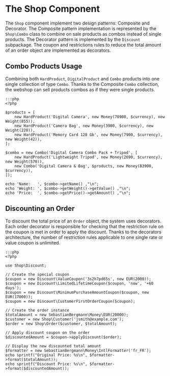 The Shop Component
==================

The `Shop` component implement two design patterns: Composite and Decorator. The
Composite pattern implementation is represented by the `Shop\Combo` class to
combine on sale products as combos instead of single products. The Decorator
pattern is implemented by the `Discount` subpackage. The coupon and restrictions
rules to reduce the total amount of an order object are implemented as
decorators.

Combo Products Usage
--------------------

Combining both `HardProduct`, `DigitalProduct` and `Combo` products into one
single collection of type `Combo`. Thanks to the Composite `Combo` collection,
the webshop can sell products combos as if they were single products.

    :::php
    <?php
    
    $products = [
        new HardProduct('Digital Camera', new Money(78900, $currency), new Weight(855)),
        new HardProduct('Camera Bag', new Money(3900, $currency), new Weight(220)),
        new HardProduct('Memory Card 128 Gb', new Money(7900, $currency), new Weight(42)),
    ];
    
    $combo = new Combo('Digital Camera Combo Pack + Tripod', [
        new HardProduct('Lightweight Tripod', new Money(2690, $currency), new Weight(570)),
        new Combo('Digital Camera & Bag', $products, new Money(83900, $currency)),
    ]);
    
    echo 'Name:   ', $combo->getName() ,"\n";
    echo 'Weight: ', $combo->getWeight()->getValue() ,"\n";
    echo 'Price:  ', $combo->getPrice()->getAmount() ,"\n";

Discounting an Order
--------------------

To discount the total price of an `Order` object, the system uses decorators.
Each order decorator is responsible for checking that the restriction rule on
the coupon is met in order to apply the discount. Thanks to the decorators
architecture, the number of restriction rules applicable to one single rate or
value coupon is unlimited.

    :::php
    <?php
    
    use Shop\Discount;
    
    // Create the special coupon
    $coupon = new Discount\ValueCoupon('3s2h7pd65s', new EUR(2000));
    $coupon = new Discount\LimitedLifetimeCoupon($coupon, 'now', '+60 days');
    $coupon = new Discount\MinimumPurchaseAmountCoupon($coupon, new EUR(17000));
    $coupon = new Discount\CustomerFirstOrderCoupon($coupon);
    
    // Create the order instance
    $totalAmount = new SebastianBergmann\Money\EUR(20000);
    $customer = new Shop\Customer('jsmith@example.com');
    $order = new Shop\Order($customer, $totalAmount);
    
    // Apply discount coupon on the order
    $discountedAmount = $coupon->applyDiscount($order);
    
    // Display the new discounted total amount
    $formatter = new SebastianBergmann\Money\IntlFormatter('fr_FR');
    echo sprintf("Original Price: %s\n", $formatter->format($totalAmount));
    echo sprintf("Discount Price: %s\n", $formatter->format($discountedAmount));

